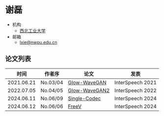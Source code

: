 # 谢磊

- 机构
  - [西北工业大学](../Institutions/CHN-NPU_西北工业大学.md)
- 邮箱
  - <lxie@nwpu.edu.cn>

## 论文列表

| 时间 | 作者序 | 论文 | 发表 |
|:-:|:-:|---|---|
| 2021.06.21 | No.03/04 | [Glow-WaveGAN](../Models/E2E/2021.06.21_Glow-WaveGAN.md) | InterSpeech 2021 |
| 2022.07.05 | No.04/05 | [Glow-WaveGAN2](../Models/E2E/2022.07.05_Glow-WaveGAN2.md) | InterSpeech 2022 |
| 2024.06.11 | No.06/09 | [Single-Codec](../Models/Speech_Neural_Codec/2024.06.11_Single-Codec.md) | InterSpeech 2024 |
| 2024.06.12 | No.06/06 | [FreeV](../Models/TTS3_Vocoder/2024.06.12_FreeV.md) | InterSpeech 2024 |